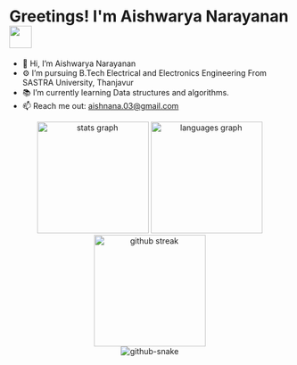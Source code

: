 ###

<h1 align="left">Greetings! I'm Aishwarya Narayanan <img src="https://media.giphy.com/media/hvRJCLFzcasrR4ia7z/giphy.gif" width="40"> 
</h1>
  




- 👋 Hi, I’m Aishwarya Narayanan
- ⚙️ I’m pursuing B.Tech Electrical and Electronics Engineering From SASTRA University, Thanjavur 
- 📚 I’m currently learning Data structures and algorithms.
- 📫 Reach me out: aishnana.03@gmail.com



<div align="center">
      	<picture>
        <img src="https://github-readme-stats.vercel.app/api?username=Aishwarya-Narayanan03&hide_title=false&hide_rank=false&show_icons=true&include_all_commits=true&count_private=true&disable_animations=false&theme=algolia&locale=en&hide_border=false" height="200" alt="stats graph"  />
  <img src="https://github-readme-stats.vercel.app/api/top-langs?username=Aishwarya-Narayanan03&locale=en&hide_title=false&layout=compact&card_width=320&langs_count=5&theme=algolia&hide_border=false" height="200" alt="languages graph"  />
   <img src="https://github-readme-streak-stats.herokuapp.com/?user=Aishwarya-Narayanan03&theme=algolia" height="200" alt="github streak"  />
          	</picture>
</div>


<div align="center">
	  <source media="(prefers-color-scheme: dark)" srcset="https://raw.githubusercontent.com/Aishwarya-Narayanan03/Aishwarya-Narayanan03/snake-output/github-contribution-grid-snake-dark.svg" />
   	  <source media="(prefers-color-scheme: light)" srcset="https://raw.githubusercontent.com/Aishwarya-Narayanan03/Aishwarya-Narayanan03/snake-output/github-contribution-grid-snake.svg" />
      	  <img alt="github-snake" src="https://raw.githubusercontent.com/Aishwarya-Narayanan03/Aishwarya-Narayanan03/snake-output/github-contribution-grid-snake-dark.svg" />





<!---
Aishwarya-Narayanan03/Aishwarya-Narayanan03 is a ✨ special ✨ repository because its `README.md` (this file) appears on your GitHub profile.
You can click the Preview link to take a look at your changes.
--->
